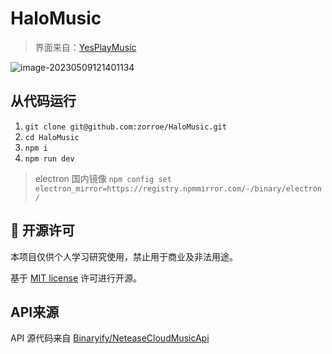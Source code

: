 # HaloMusic
> 界面来自：[YesPlayMusic](https://github.com/qier222/YesPlayMusic)

![image-20230509121401134](https://pic-lxxx.oss-cn-shanghai.aliyuncs.com/202305091214387.png)

## 从代码运行

1. `git clone git@github.com:zorroe/HaloMusic.git`
2. `cd HaloMusic`
3. `npm i`
4. `npm run dev`

>electron 国内镜像 `npm config set electron_mirror=https://registry.npmmirror.com/-/binary/electron/`



## 📜 开源许可

本项目仅供个人学习研究使用，禁止用于商业及非法用途。

基于 [MIT license](https://opensource.org/licenses/MIT) 许可进行开源。

## API来源

API 源代码来自 [Binaryify/NeteaseCloudMusicApi](https://github.com/Binaryify/NeteaseCloudMusicApi)